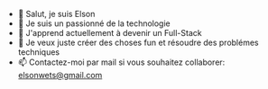 - 👋 Salut, je suis Elson
- 👀 Je suis un passionné de la technologie
- 🌱 J'apprend actuellement à devenir un Full-Stack
- 💞️ Je veux juste créer des choses fun et résoudre des problémes techniques
- 📫 Contactez-moi par mail si vous souhaitez collaborer: elsonwets@gmail.com

<!---
elsonwets/elsonwets is a ✨ special ✨ repository because its `README.md` (this file) appears on your GitHub profile.
You can click the Preview link to take a look at your changes.
--->
